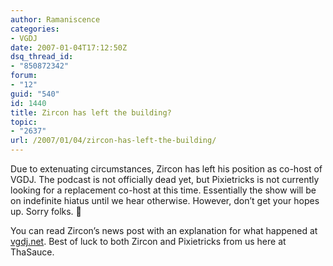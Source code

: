 ```yaml
---
author: Ramaniscence
categories:
- VGDJ
date: 2007-01-04T17:12:50Z
dsq_thread_id:
- "850872342"
forum:
- "12"
guid: "540"
id: 1440
title: Zircon has left the building?
topic:
- "2637"
url: /2007/01/04/zircon-has-left-the-building/
---
```


Due to extenuating circumstances, Zircon has left his position as co-host of VGDJ. The podcast is not officially dead yet, but Pixietricks is not currently looking for a replacement co-host at this time. Essentially the show will be on indefinite hiatus until we hear otherwise. However, don&#8217;t get your hopes up. Sorry folks. 🙁

You can read Zircon&#8217;s news post with an explanation for what happened at [vgdj.net](http://www.vgdj.net/). Best of luck to both Zircon and Pixietricks from us here at ThaSauce.